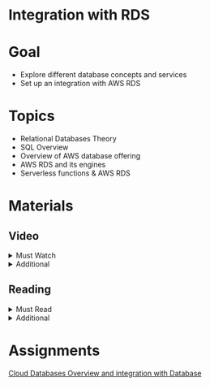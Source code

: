 # Integration with RDS

# Goal
 
- Explore different database concepts and services
- Set up an integration with AWS RDS

# Topics

- Relational Databases Theory
- SQL Overview
- Overview of AWS database offering
- AWS RDS and its engines
- Serverless functions & AWS RDS

# Materials

## Video

<details>
  <summary>Must Watch</summary>

  The following content provides enough info to complete the task.

  <blockquote>

  <details>
    <summary>In English</summary>

   <blockquote>

   - [AWS Cloud Databases - part4. Creating RDS instance](https://videoportal.epam.com/video/5dVAaZODqrm2ANBWY9vo), ~5 mins
   - [AWS Cloud Databases - part5. Data manipulation with DBeaver and PSQL](https://videoportal.epam.com/video/wPQe73vAKB1oE1bgJAqn), ~16 mins
   - [AWS Cloud Databases - part6. Using database from nest.js application](https://videoportal.epam.com/video/EKz1JeNomrMvmy9Q7v5Q), ~17 mins
   </blockquote>
  </details>

  <details>
    <summary>In Russian</summary>

   <blockquote>

   - [RU Databases Intro](https://videoportal.epam.com/video/EKz1JeNKNODrw0vZ7v5Q), ~55 mins
   - [RU Databases in AWS](https://videoportal.epam.com/video/pZWva8oyobZWbRwB71m3), ~26 mins
   - [RU AWS Practice with Databases](https://videoportal.epam.com/video/VKQwJWzqPLl4MnAY1EWv), ~46 mins
   </blockquote>
  </details>

  </blockquote>

</details>

<details>
  <summary>Additional</summary>

  The following content provides more info for further studies.

  <blockquote>

  - [Journey to the Cloud - The Why](https://youtu.be/ot7joOiUG3o), ~24mins
  - [What is Amazon RDS and How It Works](https://www.youtube.com/watch?v=tLp8pPNdDXQ), ~13 mins
  - [Amazon Relational Database Service (Amazon RDS)](https://www.youtube.com/watch?v=igRfulrrYCo), ~63 mins
  - [SQL vs NoSQL Explained](https://www.youtube.com/watch?v=ruz-vK8IesE), ~12 mins
  - [How to Choose a Database on AWS](https://www.youtube.com/watch?v=eK_umMYxZfM), ~7 mins
  </blockquote>

</details>

## Reading

<details>
  <summary>Must Read</summary>

  The following content provides enough info to complete the task.

  <blockquote>

  - [What is AWS RDS](https://docs.aws.amazon.com/AmazonRDS/latest/UserGuide/Welcome.html)
  - [Getting started with Amazon RDS](https://docs.aws.amazon.com/AmazonRDS/latest/UserGuide/CHAP_GettingStarted.html)
  - [AWS RDS FAQs](https://aws.amazon.com/rds/faqs/)
  </blockquote>

</details>

<details>
  <summary>Additional</summary>

  The following content provides more info for further studies.

  <blockquote>

  - [Best practices for Amazon RDS](https://docs.aws.amazon.com/AmazonRDS/latest/UserGuide/CHAP_BestPractices.html)
  - [Using Amazon RDS with Amazon VPC](https://docs.aws.amazon.com/AmazonRDS/latest/UserGuide/USER_VPC.html)
  - [A guide to understanding database scaling patterns](https://www.freecodecamp.org/news/understanding-database-scaling-patterns/)
  </blockquote>

</details>

# Assignments

[Cloud Databases Overview and integration with Database](./task.md)
